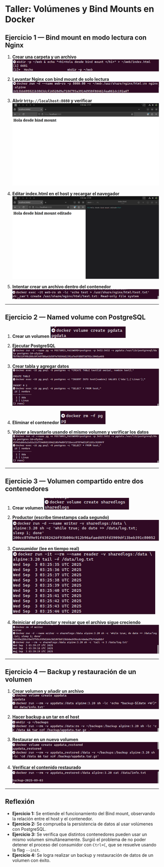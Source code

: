 
# Taller: Volúmenes y Bind Mounts en Docker

## Ejercicio 1 — Bind mount en modo lectura con Nginx 

1. **Crear una carpeta y un archivo**
    ![Creación de carpeta y archivo](images/bind-mount-1.png)

2. **Levantar Nginx con bind mount de solo lectura**
    ![Levantar Nginx con bind mount](images/bind-mount-2.png)

3. **Abrir `http://localhost:8080` y verificar**
    ![Verificar en localhost:8080](images/bind-mount-3.png)

4. **Editar index.html en el host y recargar el navegador**
    ![Editar index.html](images/bind-mount-4.png)

5. **Intentar crear un archivo dentro del contenedor**
    ![Intento fallido de crear archivo](images/bind-mount-5.png)

---

## Ejercicio 2 — Named volume con PostgreSQL

1. **Crear un volumen**
    ![Creación de volumen](images/postgresql-volume-1.png)

2. **Ejecutar PostgreSQL**
    ![Ejecutar PostgreSQL](images/postgresql-volume-2.png)

3. **Crear tabla y agregar datos**
    ![Crear tabla y agregar datos](images/postgresql-volume-3.png)

4. **Eliminar el contenedor**
    ![Eliminar contenedor](images/postgresql-volume-4.png)

5. **Volver a levantarlo usando el mismo volumen y verificar los datos**
    ![Verificar datos persistentes](images/postgresql-volume-5.png)

---

## Ejercicio 3 — Volumen compartido entre dos contenedores

1. **Crear volumen**
    ![Creación del volumen](images/shared-volume-1.png)

2. **Productor (escribe timestamps cada segundo)**
    ![Correr productor](images/shared-volume-2.png)

3. **Consumidor (lee en tiempo real)**
    ![Correr consumidor](images/shared-volume-3.png)

4. **Reiniciar el productor y revisar que el archivo sigue creciendo**
    ![Revisar crecimiento del archivo](images/shared-volume-4.png)

---

## Ejercicio 4 — Backup y restauración de un volumen

1. **Crear volumen y añadir un archivo**
    ![Crear volumen y archivo](images/backup-volume-1.png)

2. **Hacer backup a un tar en el host**
    ![Hacer backup](images/backup-volume-2.png)

3. **Restaurar en un nuevo volumen**
    ![Restaurar backup](images/backup-volume-3.png)

4. **Verificar el contenido restaurado**
    ![Verificar contenido restaurado](images/backup-volume-4.png)

---

## Reflexión

- **Ejercicio 1:** Se entiende el funcionamiento del Bind mount, observando la relación entre el host y el contenedor.
- **Ejercicio 2:** Se comprueba la persistencia de datos al usar volúmenes con PostgreSQL.
- **Ejercicio 3:** Se verifica que distintos contenedores pueden usar un mismo volumen simultáneamente. Surgió el problema de no poder detener el proceso del consumidor con `Ctrl+C`, que se resuelve usando la flag `--init`. 
- **Ejercicio 4:** Se logra realizar un backup y restauración de datos de un volumen con éxito. 

